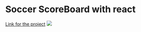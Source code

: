 <h1>Soccer ScoreBoard with react</h1>
<a href="" target="_blank">Link for the project</a>
<img src="https://user-images.githubusercontent.com/71628988/155901261-1c05b7b3-59b6-4dbd-b09c-66ca1ef95402.PNG" />
